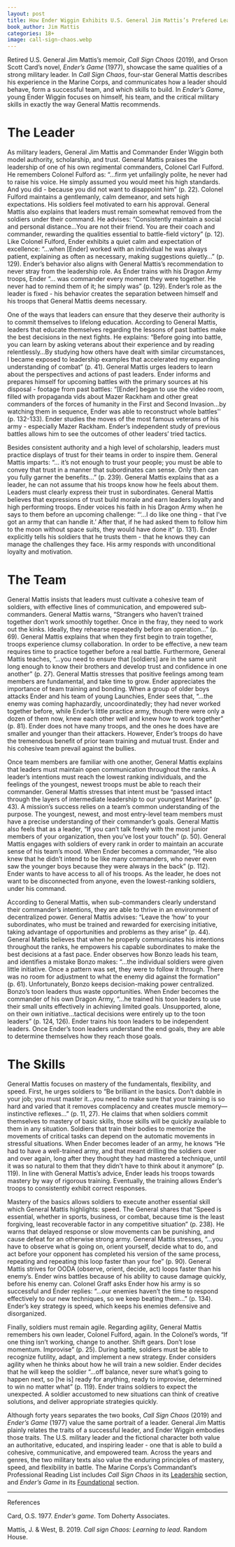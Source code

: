 ```yaml
---
layout: post
title: How Ender Wiggin Exhibits U.S. General Jim Mattis’s Prefered Leadership Qualities
book_author: Jim Mattis
categories: 18+
image: call-sign-chaos.webp
---
```


Retired U.S. General Jim Mattis’s memoir, _Call Sign Chaos_ (2019), and Orson
Scott Card’s novel, _Ender’s Game_ (1977), showcase the same qualities of a
strong military leader. In _Call Sign Chaos_, four-star General Mattis describes
his experience in the Marine Corps, and communicates how a leader should behave,
form a successful team, and which skills to build. In _Ender’s Game_, young
Ender Wiggin focuses on himself, his team, and the critical military skills in
exactly the way General Mattis recommends.

# The Leader

As military leaders, General Jim Mattis and Commander Ender Wiggin both model
authority, scholarship, and trust. General Mattis praises the leadership of one
of his own regimental commanders, Colonel Carl Fulford. He remembers Colonel
Fulford as:  “...firm yet unfailingly polite, he never had to raise his voice.
He simply assumed you would meet his high standards. And you did - because you
did not want to disappoint him” (p. 22). Colonel Fulford maintains a
gentlemanly, calm demeanor, and sets high expectations. His soldiers feel
motivated to earn his approval. General Mattis also explains that leaders must
remain somewhat removed from the soldiers under their command. He advises:
“Consistently maintain a social and personal distance…You are not their friend.
You are their coach and commander, rewarding the qualities essential to
battle-field victory” (p. 12). Like Colonel Fulford, Ender exhibits a quiet calm
and expectation of excellence: “...when [Ender] worked with an individual he was
always patient, explaining as often as necessary, making suggestions quietly…”
(p. 129). Ender’s behavior also aligns with General Mattis’s recommendation to
never stray from the leadership role. As Ender trains with his Dragon Army
troops, Ender “... was commander every moment they were together. He never had
to remind them of it; he simply was” (p. 129). Ender’s role as the leader is
fixed - his behavior creates the separation between himself and his troops that
General Mattis deems necessary.

One of the ways that leaders can ensure that they deserve their authority is to
commit themselves to lifelong education. According to General Mattis, leaders
that educate themselves regarding the lessons of past battles make the best
decisions in the next fights. He explains: “Before going into battle, you can
learn by asking veterans about their experience and by reading relentlessly…By
studying how others have dealt with similar circumstances, I became exposed to
leadership examples that accelerated my expanding understanding of combat” (p.
41). General Mattis urges leaders to learn about the perspectives and actions of
past leaders. Ender informs and prepares himself for upcoming battles with the
primary sources at his disposal - footage from past battles:  “[Ender] began to
use the video room, filled with propaganda vids about Mazer Rackham and other
great commanders of the forces of humanity in the First and Second Invasion…by
watching them in sequence, Ender was able to reconstruct whole battles'' (p.
132-133). Ender studies the moves of the most famous veterans of his army -
especially Mazer Rackham. Ender’s independent study of previous battles allows
him to see the outcomes of other leaders’ tried tactics.

Besides consistent authority and a high level of scholarship, leaders must
practice displays of trust for their teams in order to inspire them. General
Mattis imparts: “... it’s not enough to trust your people; you must be able to
convey that trust in a manner that subordinates can sense. Only then can you
fully garner the benefits…” (p. 239). General Mattis explains that as a leader,
he can not assume that his troops know how he feels about them. Leaders must
clearly express their trust in subordinates. General Mattis believes that
expressions of trust build morale and earn leaders loyalty and high performing
troops. Ender voices his faith in his Dragon Army when he says to them before an
upcoming challenge: “‘...I do like one thing - that I’ve got an army that can
handle it.’ After that, if he had asked them to follow him to the moon without
space suits, they would have done it” (p. 131). Ender explicitly tells his
soldiers that he trusts them - that he knows they can manage the challenges they
face. His army responds with unconditional loyalty and motivation.

# The Team

General Mattis insists that leaders must cultivate a cohesive team of soldiers,
with effective lines of communication, and empowered sub-commanders. General
Mattis warns, “Strangers who haven’t trained together don’t work smoothly
together. Once in the fray, they need to work out the kinks. Ideally, they
rehearse repeatedly before an operation…” (p. 69). General Mattis explains that
when they first begin to train together, troops experience clumsy collaboration.
In order to be effective, a new team requires time to practice together before a
real battle. Furthermore, General Mattis teaches, “...you need to ensure that
[soldiers] are in the same unit long enough to know their brothers and develop
trust and confidence in one another” (p. 27). General Mattis stresses that
positive feelings among team members are fundamental, and take time to grow.
Ender appreciates the importance of team training and bonding. When a group of
older boys attacks Ender and his team of young Launchies, Ender sees that,
“...the enemy was coming haphazardly, uncoordinatedly; they had never worked
together before, while Ender’s little practice army, though there were only a
dozen of them now, knew each other well and knew how to work together” (p. 81).
Ender does not have many troops, and the ones he does have are smaller and
younger than their attackers. However, Ender’s troops do have the tremendous
benefit of prior team training and mutual trust. Ender and his cohesive team
prevail against the bullies.

Once team members are familiar with one another, General Mattis explains that
leaders must maintain open communication throughout the ranks. A leader’s
intentions must reach the lowest ranking individuals, and the feelings of the
youngest, newest troops must be able to reach their commander. General Mattis
stresses that intent must be “passed intact through the layers of intermediate
leadership to our youngest Marines” (p. 43). A mission’s success relies on a
team’s common understanding of the purpose. The youngest, newest, and most
entry-level team members must have a precise understanding of their commander’s
goals. General Mattis also feels that as a leader, “If you can’t talk freely
with the most junior members of your organization, then you’ve lost your touch”
(p. 50). General Mattis engages with soldiers of every rank in order to maintain
an accurate sense of his team’s mood. When Ender becomes a commander, “He also
knew that he didn’t intend to be like many commanders, who never even saw the
younger boys because they were always in the back” (p. 112). Ender wants to have
access to all of his troops. As the leader, he does not want to be disconnected
from anyone, even the lowest-ranking soldiers, under his command.

According to General Mattis, when sub-commanders clearly understand their
commander’s intentions, they are able to thrive in an environment of
decentralized power. General Mattis advises: “Leave the ‘how’ to your
subordinates, who must be trained and rewarded for exercising initiative, taking
advantage of opportunities and problems as they arise” (p. 44). General Mattis
believes that when he properly communicates his intentions throughout the ranks,
he empowers his capable subordinates to make the best decisions at a fast pace.
Ender observes how Bonzo leads his team, and identifies a mistake Bonzo makes:
“...the individual soldiers were given little initiative. Once a pattern was
set, they were to follow it through. There was no room for adjustment to what
the enemy did against the formation” (p. 61). Unfortunately, Bonzo keeps
decision-making power centralized. Bonzo’s toon leaders thus waste
opportunities. When Ender becomes the commander of his own Dragon Army, “...he
trained his toon leaders to use their small units effectively in achieving
limited goals. Unsupported, alone, on their own initiative…tactical decisions
were entirely up to the toon leaders” (p. 124, 126). Ender trains his toon
leaders to be independent leaders. Once Ender’s toon leaders understand the end
goals, they are able to determine themselves how they reach those goals.

# The Skills

General Mattis focuses on mastery of the fundamentals, flexibility, and speed.
First, he urges soldiers to “Be brilliant in the basics. Don’t dabble in your
job; you must master it…you need to make sure that your training is so hard and
varied that it removes complacency and creates muscle memory—instinctive
reflexes…” (p. 11, 27). He claims that when soldiers commit themselves to
mastery of basic skills, those skills will be quickly available to them in any
situation. Soldiers that train their bodies to memorize the movements of
critical tasks can depend on the automatic movements in stressful situations.
When Ender becomes leader of an army, he knows “He had to have a well-trained
army, and that meant drilling the soldiers over and over again, long after they
thought they had mastered a technique, until it was so natural to them that they
didn’t have to think about it anymore” (p. 119). In line with General Mattis’s
advice, Ender leads his troops towards mastery by way of rigorous training.
Eventually, the training allows Ender’s troops to consistently exhibit correct
responses.

Mastery of the basics allows soldiers to execute another essential skill which
General Mattis highlights: speed. The General shares that “Speed is essential,
whether in sports, business, or combat, because time is the least forgiving,
least recoverable factor in any competitive situation” (p. 238). He warns that
delayed response or slow movements can be punishing, and cause defeat for an
otherwise strong army. General Mattis stresses, “...you have to observe what is
going on, orient yourself, decide what to do, and act before your opponent has
completed his version of the same process, repeating and repeating this loop
faster than your foe” (p. 90). General Mattis strives for OODA (observe, orient,
decide, act) loops faster than his enemy’s. Ender wins battles because of his
ability to cause damage quickly, before his enemy can. Colonel Graff asks Ender
how his army is so successful and Ender replies: “...our enemies haven’t the
time to respond effectively to our new techniques, so we keep beating them…” (p.
134). Ender’s key strategy is speed, which keeps his enemies defensive and
disorganized.

Finally, soldiers must remain agile. Regarding agility, General Mattis remembers
his own leader, Colonel Fulford, again. In the Colonel’s words, “If one thing
isn’t working, change to another. Shift gears. Don’t lose momentum. Improvise”
(p. 25). During battle, soldiers must be able to recognize futility, adapt, and
implement a new strategy. Ender considers agility when he thinks about how he
will train a new soldier. Ender decides that he will keep the soldier “...off
balance, never sure what’s going to happen next, so [he is] ready for anything,
ready to improvise, determined to win no matter what” (p. 119). Ender trains
soldiers to expect the unexpected. A soldier accustomed to new situations can
think of creative solutions, and deliver appropriate strategies quickly.

Although forty years separates the two books, _Call Sign Chaos_ (2019) and
_Ender’s Game_ (1977) value the same portrait of a leader. General Jim Mattis
plainly relates the traits of a successful leader, and Ender Wiggin embodies
those traits. The U.S. military leader and the fictional character both value an
authoritative, educated, and inspiring leader - one that is able to build a
cohesive, communicative, and empowered team. Across the years and genres, the
two military texts also value the enduring principles of mastery, speed, and
flexibility in battle. The Marine Corps’s Commandant’s Professional Reading List
includes _Call Sign Chaos_ in its
[Leadership](https://mca-marines.org/commandants-professional-reading-list/)
section, and _Ender’s Game_ in its
[Foundational](https://mca-marines.org/blog/resource/commandants-professional-reading-list/)
section.

---
References

Card, O.S. 1977. _Ender’s game_. Tom Doherty Associates.

Mattis, J. & West, B. 2019. _Call sign Chaos: Learning to lead_. Random House.
